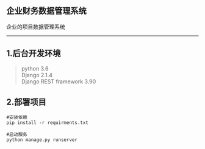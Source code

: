 ## 企业财务数据管理系统
企业的项目数据管理系统
***
## 1.后台开发环境
> python 3.6  
Django 2.1.4  
Django REST framework 3.90


## 2.部署项目

````
#安装依赖
pip install -r requirments.txt

#启动服务
python manage.py runserver
````
